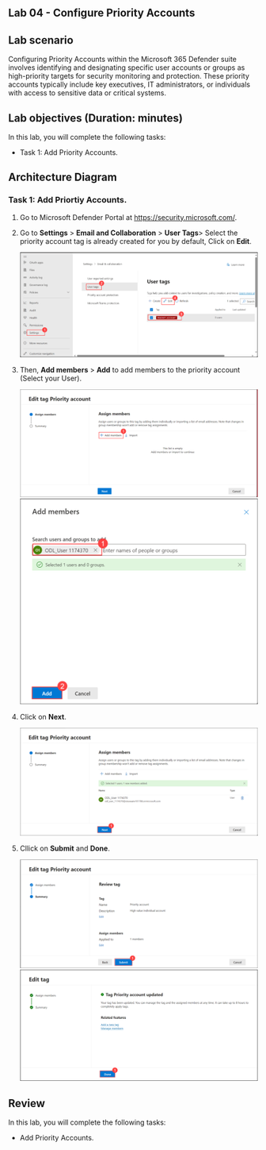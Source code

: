 ## Lab 04 - Configure Priority Accounts

## Lab scenario


Configuring Priority Accounts within the Microsoft 365 Defender suite involves identifying and designating specific user accounts or groups as high-priority targets for security monitoring and protection. These priority accounts typically include key executives, IT administrators, or individuals with access to sensitive data or critical systems.


## Lab objectives (Duration: minutes)


In this lab, you will complete the following tasks:
- Task 1: Add Priority Accounts.

## Architecture Diagram

### Task 1: Add Priortiy Accounts. 

1. Go to Microsoft Defender Portal at https://security.microsoft.com/.

1. Go to **Settings** > **Email and Collaboration** > **User Tags**> Select the  priority account tag is already created for you by default, Click on **Edit**.

   ![Picture 1](../Media/image_3.png)

1. Then, **Add members** > **Add** to add members to the priority account (Select your User).

   ![Picture 1](../Media/image_4.png)
   ![Picture 1](../Media/image_5.png)   

1. Click on **Next**.

   ![Picture 1](../Media/image_6.png)

1. Cllick on **Submit** and **Done**.

   ![Picture 1](../Media/image_7.png)
   ![Picture 1](../Media/image_8.png)

## Review
In this lab, you will complete the following tasks:
- Add Priority Accounts.
   



